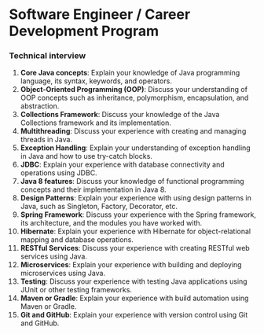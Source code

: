 # Software Engineer / Career Development Program

### Technical interview

1. **Core Java concepts**: Explain your knowledge of Java programming language, its syntax, keywords, and operators.
2. **Object-Oriented Programming (OOP)**: Discuss your understanding of OOP concepts such as inheritance, polymorphism, encapsulation, and abstraction.
3. **Collections Framework**: Discuss your knowledge of the Java Collections framework and its implementation.
4. **Multithreading**: Discuss your experience with creating and managing threads in Java.
5. **Exception Handling**: Explain your understanding of exception handling in Java and how to use try-catch blocks.
6. **JDBC**: Explain your experience with database connectivity and operations using JDBC.
7. **Java 8 features**: Discuss your knowledge of functional programming concepts and their implementation in Java 8.
8. **Design Patterns**: Explain your experience with using design patterns in Java, such as Singleton, Factory, Decorator, etc.
9. **Spring Framework**: Discuss your experience with the Spring framework, its architecture, and the modules you have worked with.
10. **Hibernate**: Explain your experience with Hibernate for object-relational mapping and database operations.
11. **RESTful Services**: Discuss your experience with creating RESTful web services using Java.
12. **Microservices**: Explain your experience with building and deploying microservices using Java.
13. **Testing**: Discuss your experience with testing Java applications using JUnit or other testing frameworks.
14. **Maven or Gradle**: Explain your experience with build automation using Maven or Gradle.
15. **Git and GitHub**: Explain your experience with version control using Git and GitHub.